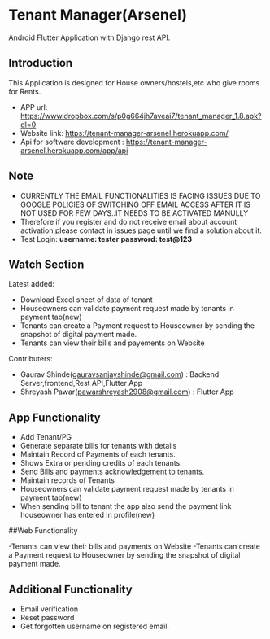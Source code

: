 # Tenant Manager(Arsenel) 

Android Flutter Application with Django rest API. 

## Introduction

This Application is designed for House owners/hostels,etc who give rooms for Rents. 

- APP url: https://www.dropbox.com/s/p0g664jh7aveai7/tenant_manager_1.8.apk?dl=0
- Website link: https://tenant-manager-arsenel.herokuapp.com/
- Api for software development : https://tenant-manager-arsenel.herokuapp.com/app/api

## Note

- CURRENTLY THE EMAIL FUNCTIONALITIES IS FACING ISSUES DUE TO GOOGLE POLICIES OF SWITCHING OFF EMAIL ACCESS AFTER IT IS NOT USED FOR FEW DAYS..IT NEEDS TO BE ACTIVATED MANULLY
- Therefore if you register and do not receive email about account activation,please contact in issues page until we find a solution about it.
- Test Login: **username: tester** **password: test@123**

## Watch Section
Latest added:
- Download Excel sheet of data of tenant
- Houseowners can validate payment request made by tenants in payment tab(new)
- Tenants can create a Payment request to Houseowner by sending the snapshot of digital payment made.
- Tenants can view their bills and payements on Website

Contributers: 
- Gaurav Shinde(gauravsanjayshinde@gmail.com) : Backend Server,frontend,Rest API,Flutter App
- Shreyash Pawar(pawarshreyash2908@gmail.com) : Flutter App

## App Functionality

- Add Tenant/PG
- Generate separate bills for tenants with details
- Maintain Record of Payments of each tenants.
- Shows Extra or pending credits of each tenants.
- Send Bills and payments acknowledgement to tenants.
- Maintain records of Tenants
- Houseowners can validate payment request made by tenants in payment tab(new)
- When sending bill to tenant the app also send the payment link houseowner has entered in profile(new)

##Web Functionality

-Tenants can view their bills and payments on Website
-Tenants can create a Payment request to Houseowner by sending the snapshot of digital payment made.

## Additional Functionality
- Email verification
- Reset password
- Get forgotten username on registered email. 
